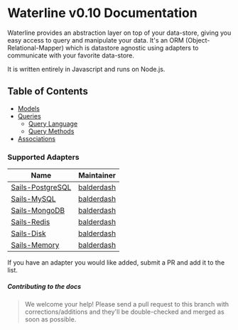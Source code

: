 Waterline v0.10 Documentation
====================================

Waterline provides an abstraction layer on top of your data-store, giving you easy access to query
and manipulate your data. It's an ORM (Object-Relational-Mapper) which is datastore agnostic using
adapters to communicate with your favorite data-store.

It is written entirely in Javascript and runs on Node.js.

## Table of Contents

* [Models](models.md)
* [Queries](query.md)
  * [Query Language](query-language.md)
  * [Query Methods](query-methods.md)
* [Associations](associations.md)

### Supported Adapters

|    Name                                                                         | Maintainer                                   |
|---------------------------------------------------------------------------------|----------------------------------------------|
| [Sails-PostgreSQL](https://github.com/balderdashy/sails-postgresql)             | [balderdash](https://github.com/balderdashy) |
| [Sails-MySQL](https://github.com/balderdashy/sails-mysql)                       | [balderdash](https://github.com/balderdashy) |
| [Sails-MongoDB](https://github.com/balderdashy/sails-mongo)                     | [balderdash](https://github.com/balderdashy) |
| [Sails-Redis](https://github.com/balderdashy/sails-redis)                       | [balderdash](https://github.com/balderdashy) |
| [Sails-Disk](https://github.com/balderdashy/sails-disk)                         | [balderdash](https://github.com/balderdashy) |
| [Sails-Memory](https://github.com/balderdashy/sails-memory)                     | [balderdash](https://github.com/balderdashy) |


If you have an adapter you would like added, submit a PR and add it to the list.


##### Contributing to the docs

> We welcome your help! Please send a pull request to this branch with corrections/additions and
they'll be double-checked and merged as soon as possible.
